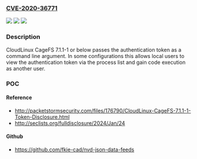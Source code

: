 ### [CVE-2020-36771](https://cve.mitre.org/cgi-bin/cvename.cgi?name=CVE-2020-36771)
![](https://img.shields.io/static/v1?label=Product&message=cagefs&color=blue)
![](https://img.shields.io/static/v1?label=Version&message=n%2Fa&color=blue)
![](https://img.shields.io/static/v1?label=Vulnerability&message=CWE-214%20Invocation%20of%20Process%20Using%20Visible%20Sensitive%20Information&color=brighgreen)

### Description

CloudLinux CageFS 7.1.1-1 or below passes the authentication token as a command line argument. In some configurations this allows local users to view the authentication token via the process list and gain code execution as another user.

### POC

#### Reference
- http://packetstormsecurity.com/files/176790/CloudLinux-CageFS-7.1.1-1-Token-Disclosure.html
- http://seclists.org/fulldisclosure/2024/Jan/24

#### Github
- https://github.com/fkie-cad/nvd-json-data-feeds

